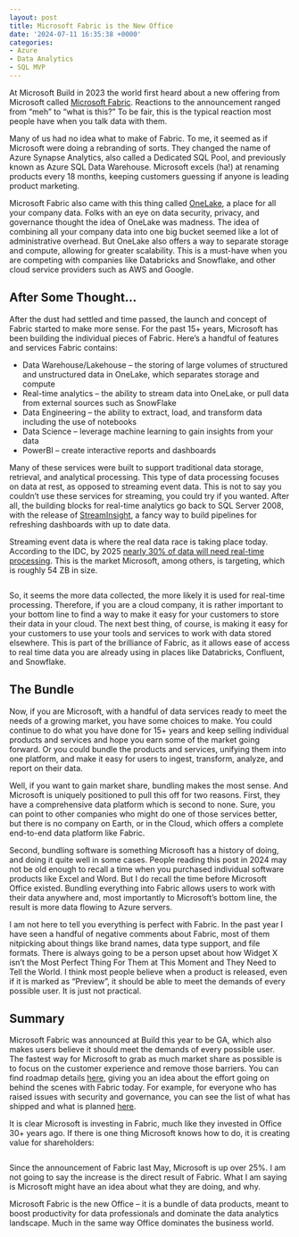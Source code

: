```yaml
---
layout: post
title: Microsoft Fabric is the New Office
date: '2024-07-11 16:35:38 +0000'
categories:
- Azure
- Data Analytics
- SQL MVP
---
```


<p>At Microsoft Build in 2023 the world first heard about a new offering from Microsoft called <a href="https://learn.microsoft.com/en-us/fabric/get-started/microsoft-fabric-overview?WT.mc_id=twitter&amp;sharingId=DP-MVP-4025219" target="_blank" rel="noreferrer noopener">Microsoft Fabric</a>. Reactions to the announcement ranged from “meh” to “what is this?” To be fair, this is the typical reaction most people have when you talk data with them.</p>   <p>Many of us had no idea what to make of Fabric. To me, it seemed as if Microsoft were doing a rebranding of sorts. They changed the name of Azure Synapse Analytics, also called a Dedicated SQL Pool, and previously known as Azure SQL Data Warehouse. Microsoft excels (ha!) at renaming products every 18 months, keeping customers guessing if anyone is leading product marketing.</p>   <p>Microsoft Fabric also came with this thing called <a href="https://learn.microsoft.com/en-us/fabric/onelake/onelake-overview?WT.mc_id=twitter&amp;sharingId=DP-MVP-4025219" target="_blank" rel="noreferrer noopener">OneLake</a>, a place for all your company data. Folks with an eye on data security, privacy, and governance thought the idea of OneLake was madness. The idea of combining all your company data into one big bucket seemed like a lot of administrative overhead. But OneLake also offers a way to separate storage and compute, allowing for greater scalability. This is a must-have when you are competing with companies like Databricks and Snowflake, and other cloud service providers such as AWS and Google.</p>   <h2 class="wp-block-heading">After Some Thought...</h2>   <p>After the dust had settled and time passed, the launch and concept of Fabric started to make more sense. For the past 15+ years, Microsoft has been building the individual pieces of Fabric. Here’s a handful of features and services Fabric contains:</p>   <ul> <li>Data Warehouse/Lakehouse – the storing of large volumes of structured and unstructured data in OneLake, which separates storage and compute</li>   <li>Real-time analytics – the ability to stream data into OneLake, or pull data from external sources such as SnowFlake</li>   <li>Data Engineering – the ability to extract, load, and transform data including the use of notebooks</li>   <li>Data Science – leverage machine learning to gain insights from your data</li>   <li>PowerBI – create interactive reports and dashboards</li> </ul>   <p>Many of these services were built to support traditional data storage, retrieval, and analytical processing. This type of data processing focuses on data at rest, as opposed to streaming event data. This is not to say you couldn’t use these services for streaming, you could try if you wanted. After all, the building blocks for real-time analytics go back to SQL Server 2008, with the release of <a href="https://learn.microsoft.com/en-us/archive/msdn-magazine/2012/march/microsoft-streaminsight-building-the-internet-of-things?WT.mc_id=twitter&amp;sharingId=DP-MVP-4025219" target="_blank" rel="noreferrer noopener">StreamInsight</a>, a fancy way to build pipelines for refreshing dashboards with up to date data.</p>   <p>Streaming event data is where the real data race is taking place today. According to the IDC, by 2025 <a href="https://www.zdnet.com/article/by-2025-nearly-30-percent-of-data-generated-will-be-real-time-idc-says/">nearly 30% of data will need real-time processing</a>. This is the market Microsoft, among others, is targeting, which is roughly 54 ZB in size.</p>   <figure class="wp-block-image size-large"><img src="https://thomaslarock.com/wp-content/uploads/2024/07/image-600x389.png" alt="" class="wp-image-29270"/></figure>   <p>So, it seems the more data collected, the more likely it is used for real-time processing. Therefore, if you are a cloud company, it is rather important to your bottom line to find a way to make it easy for your customers to store their data in your cloud. The next best thing, of course, is making it easy for your customers to use your tools and services to work with data stored elsewhere. This is part of the brilliance of Fabric, as it allows ease of access to real time data you are already using in places like Databricks, Confluent, and Snowflake.</p>   <h2 class="wp-block-heading">The Bundle</h2>   <p>Now, if you are Microsoft, with a handful of data services ready to meet the needs of a growing market, you have some choices to make. You could continue to do what you have done for 15+ years and keep selling individual products and services and hope you earn some of the market going forward. Or you could bundle the products and services, unifying them into one platform, and make it easy for users to ingest, transform, analyze, and report on their data.</p>   <p>Well, if you want to gain market share, bundling makes the most sense. And Microsoft is uniquely positioned to pull this off for two reasons. First, they have a comprehensive data platform which is second to none. Sure, you can point to other companies who might do one of those services better, but there is no company on Earth, or in the Cloud, which offers a complete end-to-end data platform like Fabric.</p>   <p>Second, bundling software is something Microsoft has a history of doing, and doing it quite well in some cases. People reading this post in 2024 may not be old enough to recall a time when you purchased individual software products like Excel and Word. But I do recall the time before Microsoft Office existed. Bundling everything into Fabric allows users to work with their data anywhere and, most importantly to Microsoft’s bottom line, the result is more data flowing to Azure servers.</p>   <p>I am not here to tell you everything is perfect with Fabric. In the past year I have seen a handful of negative comments about Fabric, most of them nitpicking about things like brand names, data type support, and file formats. There is always going to be a person upset about how Widget X isn’t the Most Perfect Thing For Them at This Moment and They Need to Tell the World. I think most people believe when a product is released, even if it is marked as “Preview”, it should be able to meet the demands of every possible user. It is just not practical.</p>   <h2 class="wp-block-heading">Summary</h2>   <p>Microsoft Fabric was announced at Build this year to be GA, which also makes users believe it should meet the demands of every possible user. The fastest way for Microsoft to grab as much market share as possible is to focus on the customer experience and remove those barriers. You can find roadmap details <a href="https://learn.microsoft.com/en-us/fabric/release-plan/overview?WT.mc_id=twitter&amp;sharingId=DP-MVP-4025219" target="_blank" rel="noreferrer noopener">here</a>, giving you an idea about the effort going on behind the scenes with Fabric today. For example, for everyone who has raised issues with security and governance, you can see the list of what has shipped and what is planned <a href="https://learn.microsoft.com/en-us/fabric/release-plan/admin-governance?WT.mc_id=twitter&amp;sharingId=DP-MVP-4025219" target="_blank" rel="noreferrer noopener">here</a>.</p>   <p>It is clear Microsoft is investing in Fabric, much like they invested in Office 30+ years ago. If there is one thing Microsoft knows how to do, it is creating value for shareholders:</p>   <figure class="wp-block-image size-large"><img src="https://thomaslarock.com/wp-content/uploads/2024/07/image-1-600x513.png" alt="" class="wp-image-29271"/></figure>   <p>Since the announcement of Fabric last May, Microsoft is up over 25%. I am not going to say the increase is the direct result of Fabric. What I am saying is Microsoft might have an idea about what they are doing, and why.</p>   <p>Microsoft Fabric is the new Office – it is a bundle of data products, meant to boost productivity for data professionals and dominate the data analytics landscape. Much in the same way Office dominates the business world.</p>